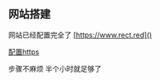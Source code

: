 ## 网站搭建

网站已经配置完全了
[https://www.rect.red]()

[配置https](https://help.aliyun.com/document_detail/98728.html?spm=5176.2020520163.0.0.3d5056a722fx2U)

步骤不麻烦 半个小时就足够了
